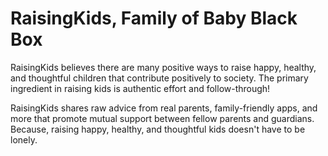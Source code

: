 # RaisingKids, Family of Baby Black Box
RaisingKids believes there are many positive ways to raise happy, healthy, and thoughtful children that contribute positively to society.  The primary ingredient in raising kids is authentic effort and follow-through!

RaisingKids shares raw advice from real parents, family-friendly apps, and more that promote mutual support between fellow parents and guardians.  Because, raising happy, healthy, and thoughtful kids doesn't have to be lonely.
